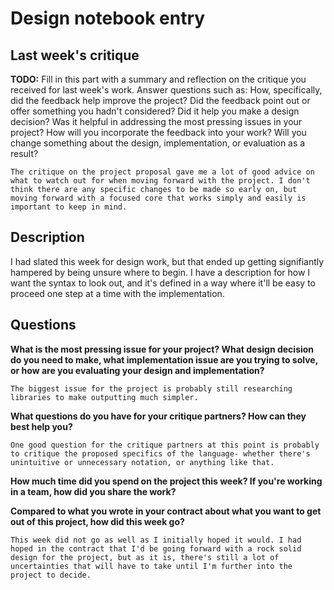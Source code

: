 # Design notebook entry

## Last week's critique

**TODO:** Fill in this part with a summary and reflection on the critique you received for
last week's work. Answer questions such as:  How, specifically, did the feedback help
improve the project? Did the feedback point out or offer something you hadn't considered?
Did it help you make a design decision? Was it helpful in addressing the most pressing
issues in your project? How will you incorporate the feedback into your work? Will you
change something about the design, implementation, or evaluation as a result?

	The critique on the project proposal gave me a lot of good advice on what to watch out for when moving forward with the project. I don't think there are any specific changes to be made so early on, but moving forward with a focused core that works simply and easily is important to keep in mind.

## Description

I had slated this week for design work, but that ended up getting signifiantly hampered by being unsure where to begin. I have a description for how I want the syntax to look out, and it's defined in a way where it'll be easy to proceed one step at a time with the implementation.

## Questions

**What is the most pressing issue for your project? What design decision do
you need to make, what implementation issue are you trying to solve, or how
are you evaluating your design and implementation?**

	The biggest issue for the project is probably still researching libraries to make outputting much simpler.

**What questions do you have for your critique partners? How can they best help
you?**

	One good question for the critique partners at this point is probably to critique the proposed specifics of the language- whether there's unintuitive or unnecessary notation, or anything like that.

**How much time did you spend on the project this week? If you're working in a
team, how did you share the work?**

**Compared to what you wrote in your contract about what you want to get out of this
project, how did this week go?**

	This week did not go as well as I initially hoped it would. I had hoped in the contract that I'd be going forward with a rock solid design for the project, but as it is, there's still a lot of uncertainties that will have to take until I'm further into the project to decide.
